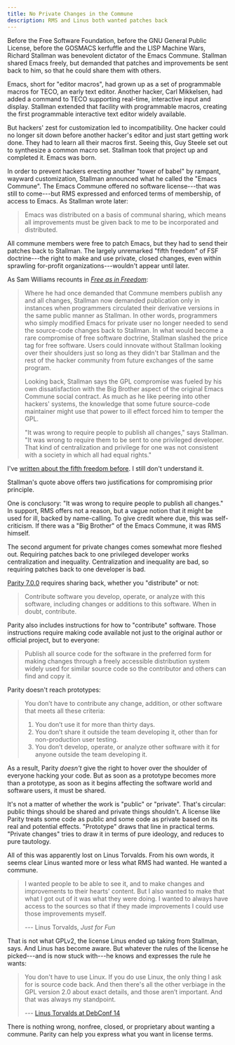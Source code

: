 ```yaml
---
title: No Private Changes in the Commune
description: RMS and Linus both wanted patches back
---
```


Before the Free Software Foundation, before the GNU General Public License, before the GOSMACS kerfuffle and the LISP Machine Wars, Richard Stallman was benevolent dictator of the Emacs Commune.  Stallman shared Emacs freely, but demanded that patches and improvements be sent back to him, so that he could share them with others.

Emacs, short for "editor macros", had grown up as a set of programmable macros for TECO, an early text editor.  Another hacker, Carl Mikkelsen, had added a command to TECO supporting real-time, interactive input and display.  Stallman extended that facility with programmable macros, creating the first programmable interactive text editor widely available.

But hackers' zest for customization led to incompatibility.  One hacker could no longer sit down before another hacker's editor and just start getting work done.  They had to learn all their macros first.  Seeing this, Guy Steele set out to synthesize a common macro set.  Stallman took that project up and completed it.  Emacs was born.

In order to prevent hackers erecting another "tower of babel" by rampant, wayward customization, Stallman announced what he called the "Emacs Commune".  The Emacs Commune offered no software license---that was still to come---but RMS expressed and enforced terms of membership, of access to Emacs.  As Stallman wrote later:

> Emacs was distributed on a basis of communal sharing, which means all improvements must be given back to me to be incorporated and distributed.

All commune members were free to patch Emacs, but they had to send their patches back to Stallman.  The largely unremarked "fifth freedom" of FSF doctrine---the right to make and use private, closed changes, even within sprawling for-profit organizations---wouldn't appear until later.

As Sam Williams recounts in [_Free as in Freedom_](https://www.oreilly.com/openbook/freedom/ch09.html):

> Where he had once demanded that Commune members publish any and all changes, Stallman now demanded publication only in instances when programmers circulated their derivative versions in the same public manner as Stallman.  In other words, programmers who simply modified Emacs for private user no longer needed to send the source-code changes back to Stallman.  In what would become a rare compromise of free software doctrine, Stallman slashed the price tag for free software.  Users could innovate without Stallman looking over their shoulders just so long as they didn't bar Stallman and the rest of the hacker community from future exchanges of the same program.
>
> Looking back, Stallman says the GPL compromise was fueled by his own dissatisfaction with the Big Brother aspect of the original Emacs Commune social contract.  As much as he like peering into other hackers' systems, the knowledge that some future source-code maintainer might use that power to ill effect forced him to temper the GPL.
>
> "It was wrong to require people to publish all changes," says Stallman.  "It was wrong to require them to be sent to one privileged developer.  That kind of centralization and privilege for one was not consistent with a society in which all had equal rights."

I've [written about the fifth freedom before](https://blog.licensezero.com/2018/09/14/free-to-take-freedom.html#extra-freedom).  I still don't understand it.

Stallman's quote above offers two justifications for compromising prior principle.

One is conclusory: "It was wrong to require people to publish all changes."  In support, RMS offers not a reason, but a vague notion that it might be used for ill, backed by name-calling.  To give credit where due, this was self-criticism.  If there was a "Big Brother" of the Emacs Commune, it was RMS himself.

The second argument for private changes comes somewhat more fleshed out.  Requiring patches back to one privileged developer works centralization and inequality.  Centralization and inequality are bad, so requiring patches back to one developer is bad.

[Parity 7.0.0](https://paritylicense.com/versions/7.0.0.html) requires sharing back, whether you "distribute" or not:

> Contribute software you develop, operate, or analyze with this software, including changes or additions to this software. When in doubt, contribute.

Parity also includes instructions for how to "contribute" software.  Those instructions require making code available not just to the original author or official project, but to everyone:

> Publish all source code for the software in the preferred form for making changes through a freely accessible distribution system widely used for similar source code so the contributor and others can find and copy it.

Parity doesn't reach prototypes:

> You don’t have to contribute any change, addition, or other software that meets all these criteria:
>
> 1. You don’t use it for more than thirty days.
> 2. You don’t share it outside the team developing it, other than for non-production user testing.
> 3. You don’t develop, operate, or analyze other software with it for anyone outside the team developing it.

As a result, Parity _doesn't_ give the right to hover over the shoulder of everyone hacking your code.  But as soon as a prototype becomes more than a prototype, as soon as it begins affecting the software world and software users, it must be shared.

It's not a matter of whether the work is "public" or "private".  That's circular: public things should be shared and private things shouldn't.  A license like Parity treats some code as public and some code as private based on its real and potential effects.  "Prototype" draws that line in practical terms.  "Private changes" tries to draw it in terms of pure ideology, and reduces to pure tautology.

All of this was apparently lost on Linus Torvalds.  From his own words, it seems clear Linus wanted more or less what RMS had wanted.  He wanted a commune.

> I wanted people to be able to see it, and to make changes and improvements to their hearts' content.  But I also wanted to make that what I got out of it was what they were doing.  I wanted to always have access to the sources so that if they made improvements I could use those improvements myself.
>
> --- Linus Torvalds, _Just for Fun_

That is not what GPLv2, the license Linus ended up taking from Stallman, says.  And Linus has become aware.  But whatever the rules of the license he picked---and is now stuck with---he knows and expresses the rule he wants:

> You don't have to use Linux.  If you do use Linux, the only thing I ask for is source code back.  And then there's all the other verbiage in the GPL version 2.0 about exact details, and those aren’t important.  And that was always my standpoint.
>
> --- [Linus Torvalds at DebConf 14](https://youtu.be/1Mg5_gxNXTo?t=47m20s)

There is nothing wrong, nonfree, closed, or proprietary about wanting a commune.  Parity can help you express what you want in license terms.
